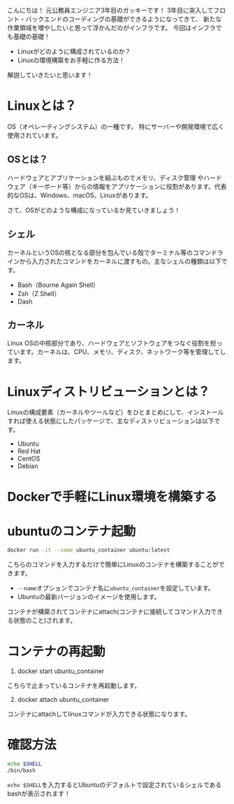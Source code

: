 こんにちは！
元公務員エンジニア3年目のガッキーです！
3年目に突入してフロント・バックエンドのコーディングの基礎ができるようになってきて、
新たな作業領域を増やしたいと思って浮かんだのがインフラです。
今回はインフラでも基礎の基礎！

- Linuxがどのように構成されているのか？
- Linuxの環境構築をお手軽に作る方法！

解説していきたいと思います！


# Linuxとは？

OS（オペレーティングシステム）の一種です。
特にサーバーや開発環境で広く使用されています。


## OSとは？

ハードウェアとアプリケーションを結ぶものでメモリ、ディスク管理
やハードウェア（キーボード等）からの情報をアプリケーションに役割があります。代表的なOSは、Windows、macOS、Linuxがあります。

さて、OSがどのような構成になっているか見ていきましょう！

## シェル

カーネルというOSの核となる部分を包んでいる殻でターミナル等のコマンドラインから入力されたコマンドをカーネルに渡すもの。主なシェルの種類は以下です。

- Bash（Bourne Again Shell）
- Zsh（Z Shell）
- Dash


## カーネル

Linux OSの中核部分であり、ハードウェアとソフトウェアをつなぐ役割を担っています。カーネルは、CPU、メモリ、ディスク、ネットワーク等を管理してします。



# Linuxディストリビューションとは？

Linuxの構成要素（カーネルやツールなど）をひとまとめにして、インストールすれば使える状態にしたパッケージで、主なディストリビューションは以下です。

- Ubuntu
- Red Hat
- CentOS
- Debian


# Dockerで手軽にLinux環境を構築する

# ubuntuのコンテナ起動

```bash
docker run -it --name ubuntu_container ubuntu:latest
```

こちらのコマンドを入力するだけで簡単にLinuxのコンテナを構築することができます。
- `--name`オプションでコンテナ名に`ubuntu_container`を設定しています。
- Ubuntuの最新バージョンのイメージを使用します。

コンテナが構築されてコンテナにattach(コンテナに接続してコマンド入力できる状態のこと)されます。

# コンテナの再起動

1. docker start ubuntu_container

こちらで止まっているコンテナを再起動します。

2. docker attach ubuntu_container

コンテナにattachしてlinuxコマンドが入力できる状態になります。

# 確認方法

```bash
echo $SHELL
/bin/bash
```

`echo $SHELL`を入力するとUbuntuのデフォルトで設定されているシェルであるbashが表示されます！
